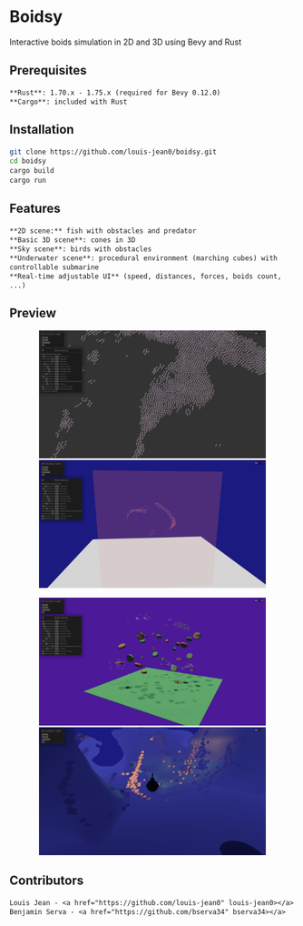 # Boidsy

Interactive boids simulation in 2D and 3D using Bevy and Rust

## Prerequisites

    **Rust**: 1.70.x - 1.75.x (required for Bevy 0.12.0)
    **Cargo**: included with Rust

## Installation
```bash
git clone https://github.com/louis-jean0/boidsy.git
cd boidsy
cargo build
cargo run
```

## Features

    **2D scene:** fish with obstacles and predator
    **Basic 3D scene**: cones in 3D
    **Sky scene**: birds with obstacles
    **Underwater scene**: procedural environment (marching cubes) with controllable submarine 
    **Real-time adjustable UI** (speed, distances, forces, boids count, ...)

## Preview

<p align="center">
  <img src="assets/screenshots/boids2D.jpg" width="400"/>
  <img src="assets/screenshots/boids3D.jpg" width="400"/> 
</p>
<p align="center">
  <img src="assets/screenshots/boidsSky.jpg" width="400"/>
  <img src="assets/screenshots/boidsUnderwater.jpg" width="400"/>
</p>

## Contributors

    Louis Jean - <a href="https://github.com/louis-jean0" louis-jean0></a>
    Benjamin Serva - <a href="https://github.com/bserva34" bserva34></a>
